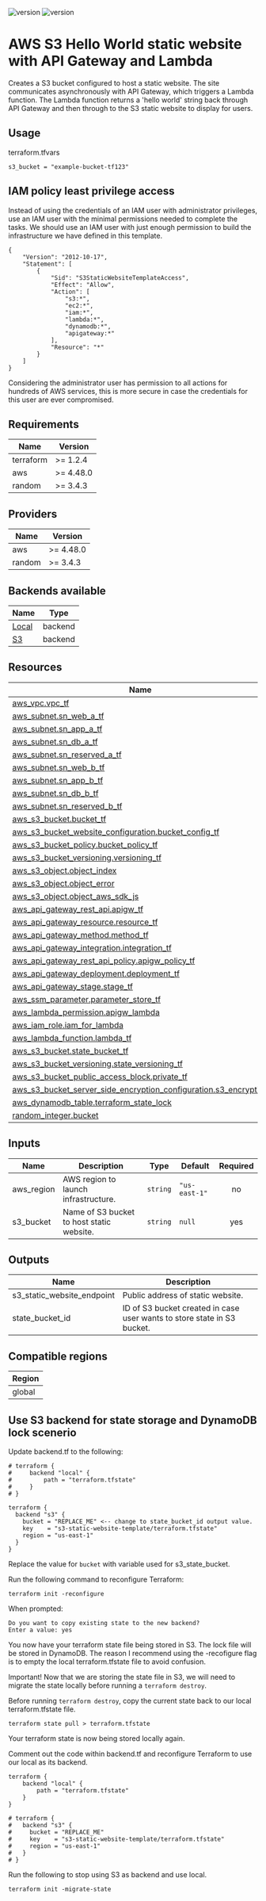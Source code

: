![version](https://img.shields.io/badge/hashicorp/aws-v4.48.0-blue)
![version](https://img.shields.io/badge/hashicorp/random-v3.4.3-blue)

# AWS S3 Hello World static website with API Gateway and Lambda

Creates a S3 bucket configured to host a static website. The site communicates asynchronously with API Gateway, which triggers a Lambda function. The Lambda function returns a 'hello world' string back through API Gateway and then through to the S3 static website to display for users.

## Usage

terraform.tfvars

    s3_bucket = "example-bucket-tf123"

## IAM policy least privilege access

Instead of using the credentials of an IAM user with administrator privileges, use an IAM user with the minimal permissions needed to complete the tasks. We should use an IAM user with just enough permission to build the infrastructure we have defined in this template.

    {
        "Version": "2012-10-17",
        "Statement": [
            {
                "Sid": "S3StaticWebsiteTemplateAccess",
                "Effect": "Allow",
                "Action": [
                    "s3:*",
                    "ec2:*",
                    "iam:*",
                    "lambda:*",
                    "dynamodb:*",
                    "apigateway:*"
                ],
                "Resource": "*"
            }
        ]
    }

Considering the administrator user has permission to all actions for hundreds of AWS services, this is more secure in case the credentials for this user are ever compromised.

## Requirements

| Name | Version |
|------|---------|
| terraform | >= 1.2.4 |
| aws | >= 4.48.0 |
| random | >= 3.4.3 |

## Providers

| Name | Version |
|------|---------|
| aws | >= 4.48.0 |
| random | >= 3.4.3 |

## Backends available

| Name | Type |
|------|------|
| [Local](https://developer.hashicorp.com/terraform/language/settings/backends/local) | backend |
| [S3](https://developer.hashicorp.com/terraform/language/settings/backends/s3) | backend |

## Resources

| Name | Type |
|------|------|
| [aws_vpc.vpc_tf](https://registry.terraform.io/providers/hashicorp/aws/latest/docs/resources/vpc) | resource |
| [aws_subnet.sn_web_a_tf](https://registry.terraform.io/providers/hashicorp/aws/latest/docs/resources/subnet) | resource |
| [aws_subnet.sn_app_a_tf](https://registry.terraform.io/providers/hashicorp/aws/latest/docs/resources/subnet) | resource |
| [aws_subnet.sn_db_a_tf](https://registry.terraform.io/providers/hashicorp/aws/latest/docs/resources/subnet) | resource |
| [aws_subnet.sn_reserved_a_tf](https://registry.terraform.io/providers/hashicorp/aws/latest/docs/resources/subnet) | resource |
| [aws_subnet.sn_web_b_tf](https://registry.terraform.io/providers/hashicorp/aws/latest/docs/resources/subnet) | resource |
| [aws_subnet.sn_app_b_tf](https://registry.terraform.io/providers/hashicorp/aws/latest/docs/resources/subnet) | resource |
| [aws_subnet.sn_db_b_tf](https://registry.terraform.io/providers/hashicorp/aws/latest/docs/resources/subnet) | resource |
| [aws_subnet.sn_reserved_b_tf](https://registry.terraform.io/providers/hashicorp/aws/latest/docs/resources/subnet) | resource |
| [aws_s3_bucket.bucket_tf](https://registry.terraform.io/providers/hashicorp/aws/latest/docs/resources/s3_bucket) | resource |
| [aws_s3_bucket_website_configuration.bucket_config_tf](https://registry.terraform.io/providers/hashicorp/aws/latest/docs/resources/s3_bucketaws_s3_bucket_website_configuration) | resource |
| [aws_s3_bucket_policy.bucket_policy_tf](https://registry.terraform.io/providers/hashicorp/aws/latest/docs/resources/s3_bucket_policy) | resource |
| [aws_s3_bucket_versioning.versioning_tf](https://registry.terraform.io/providers/hashicorp/aws/latest/docs/resources/s3_bucket_versioning) | resource |
| [aws_s3_object.object_index](https://registry.terraform.io/providers/hashicorp/aws/latest/docs/resources/s3_object) | resource |
| [aws_s3_object.object_error](https://registry.terraform.io/providers/hashicorp/aws/latest/docs/resources/s3_object) | resource |
| [aws_s3_object.object_aws_sdk_js](https://registry.terraform.io/providers/hashicorp/aws/latest/docs/resources/s3_object) | resource |
| [aws_api_gateway_rest_api.apigw_tf]() | resource |
| [aws_api_gateway_resource.resource_tf]() | resource |
| [aws_api_gateway_method.method_tf]() | resource |
| [aws_api_gateway_integration.integration_tf]() | resource |
| [aws_api_gateway_rest_api_policy.apigw_policy_tf]() | resource |
| [aws_api_gateway_deployment.deployment_tf]() | resource |
| [aws_api_gateway_stage.stage_tf]() | resource |
| [aws_ssm_parameter.parameter_store_tf]() | resource |
| [aws_lambda_permission.apigw_lambda]() | resource |
| [aws_iam_role.iam_for_lambda]() | resource |
| [aws_lambda_function.lambda_tf]() | resource |
| [aws_s3_bucket.state_bucket_tf](https://registry.terraform.io/providers/hashicorp/aws/latest/docs/resources/s3_bucket) | resource |
| [aws_s3_bucket_versioning.state_versioning_tf](https://registry.terraform.io/providers/hashicorp/aws/latest/docs/resources/s3_bucket_versioning) | resource |
| [aws_s3_bucket_public_access_block.private_tf](https://registry.terraform.io/providers/hashicorp/aws/latest/docs/resources/s3_bucket_public_access_block) | resource |
| [aws_s3_bucket_server_side_encryption_configuration.s3_encryption](https://registry.terraform.io/providers/hashicorp/aws/latest/docs/resources/s3_bucket_server_side_encryption_configuration) | resource |
| [aws_dynamodb_table.terraform_state_lock](https://registry.terraform.io/providers/hashicorp/aws/latest/docs/resources/dynamodb_table) | resource |
| [random_integer.bucket](https://registry.terraform.io/providers/hashicorp/random/latest/docs/resources/integer) | resource |

## Inputs

| Name | Description | Type | Default | Required |
|------|-------------|------|---------|:--------:|
| aws_region | AWS region to launch infrastructure. | `string` | `"us-east-1"` | no |
| s3_bucket | Name of S3 bucket to host static website. | `string` | `null` | yes |

## Outputs

| Name | Description |
|------|------|
| s3_static_website_endpoint | Public address of static website. |
| state_bucket_id | ID of S3 bucket created in case user wants to store state in S3 bucket. |

## Compatible regions

| Region |
|------|
| global |

## Use S3 backend for state storage and DynamoDB lock scenerio

Update backend.tf to the following:

    # terraform {
    #     backend "local" {
    #         path = "terraform.tfstate"
    #     }
    # }

    terraform {
      backend "s3" {
        bucket = "REPLACE_ME" <-- change to state_bucket_id output value.
        key    = "s3-static-website-template/terraform.tfstate"
        region = "us-east-1"
      }
    }

Replace the value for `bucket` with variable used for s3_state_bucket.

Run the following command to reconfigure Terraform:

    terraform init -reconfigure

When prompted:

    Do you want to copy existing state to the new backend?
    Enter a value: yes

You now have your terraform state file being stored in S3. The lock file will be stored in DynamoDB. The reason I recommend using the -recofigure flag is to empty the local terraform.tfstate file to avoid confusion.

Important! Now that we are storing the state file in S3, we will need to migrate the state locally before running a `terraform destroy`.

Before running `terraform destroy`, copy the current state back to our local terraform.tfstate file.

    terraform state pull > terraform.tfstate

Your terraform state is now being stored locally again.

Comment out the code within backend.tf and reconfigure Terraform to use our local as its backend.

    terraform {
        backend "local" {
            path = "terraform.tfstate"
        }
    }

    # terraform {
    #   backend "s3" {
    #     bucket = "REPLACE_ME"
    #     key    = "s3-static-website-template/terraform.tfstate"
    #     region = "us-east-1"
    #   }
    # }

Run the following to stop using S3 as backend and use local.

    terraform init -migrate-state

